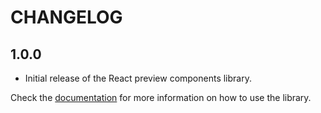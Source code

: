 # CHANGELOG

## 1.0.0

- Initial release of the React preview components library.

Check the [documentation](https://github.com/Notificare/notificare-react-preview-components/tree/main/#getting-started) for more information on how to use the library.
